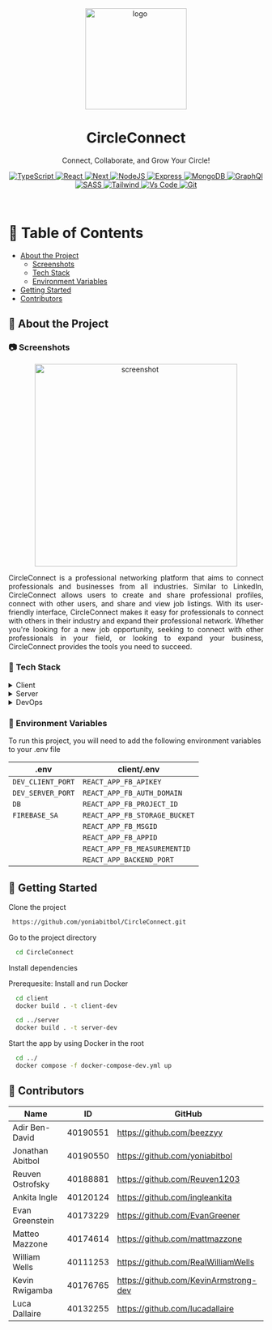 <div align="center">

  <img src="https://media.discordapp.net/attachments/680253377254522900/1067905721519329361/officccccc-removebg-preview.png" alt="logo" width="200" height="auto" />
  <h1>CircleConnect</h1>

  <p>
    Connect, Collaborate, and Grow Your Circle! 
  </p>
  
  
<!-- Badges -->
<p align='center'>
         <!-- <a href="https://github.com/yoniabitbol/CircleConnect" target="_blank"><img alt="JavaScript"
                        src="https://img.shields.io/badge/-Javascript-F0DB4F?style=for-the-badge&labelColor=black&logo=javascript&logoColor=F0DB4F">
        </a> -->
        <!-- HTML -->
        <a href="https://github.com/yoniabitbol/CircleConnect" target="_blank"><img alt="TypeScript"
                        src="https://img.shields.io/badge/-Typescript-007acc?style=for-the-badge&labelColor=black&logo=typescript&logoColor=007acc">
        </a>
        <!-- CSS  -->
        <a href="https://github.com/yoniabitbol/CircleConnect" target="_blank"><img alt="React"
                        src="https://img.shields.io/badge/-React-61DBFB?style=for-the-badge&labelColor=black&logo=react&logoColor=61DBFB">
        </a>
        <!-- JavaScript -->
        <a href="https://github.com/yoniabitbol/CircleConnect" target="_blank"><img alt="Next"
                        src="https://img.shields.io/badge/Figma-F24E1E?style=for-the-badge&logo=figma&logoColor=white">
        </a>
        <!-- Python -->
        <a href="https://github.com/yoniabitbol/CircleConnect" target="_blank"><img alt="NodeJS"
                        src="https://img.shields.io/badge/-Nodejs-3C873A?style=for-the-badge&labelColor=black&logo=node.js&logoColor=3C873A">
        </a>
        <!-- C++ -->
        <a href="https://github.com/yoniabitbol/CircleConnect" target="_blank"><img alt="Express"
                        src="https://img.shields.io/badge/Express.js-000000?style=for-the-badge&logo=express&logoColor=white">
        </a>
        <!-- Arduino -->
        <a href="https://github.com/yoniabitbol/CircleConnect" target="_blank"><img alt="MongoDB"
                        src="https://img.shields.io/badge/MongoDB-4EA94B?style=for-the-badge&logo=mongodb&logoColor=white">
        </a>
        <a href="https://github.com/yoniabitbol/CircleConnect" target="_blank"><img alt="GraphQl"
                        src="https://img.shields.io/badge/Docker-2CA5E0?style=for-the-badge&logo=docker&logoColor=white">
        </a>
        <!-- Arduino -->
        <a href="https://github.com/yoniabitbol/CircleConnect" target="_blank"><img alt="SASS"
                        src="https://img.shields.io/badge/firebase-ffca28?style=for-the-badge&logo=firebase&logoColor=black">
        </a>
        <a href="https://github.com/yoniabitbol/CircleConnect" target="_blank"><img alt="Tailwind"
                        src="https://img.shields.io/badge/Tailwind%20CSS-092749?style=for-the-badge&logo=tailwindcss&logoColor=06B6D4&labelColor=000000">
        </a>
        <a href="https://github.com/yoniabitbol/CircleConnect" target="_blank"><img alt="Vs Code"
                        src="https://img.shields.io/badge/Jest-C21325?style=for-the-badge&logo=jest&logoColor=white">
        </a>
           <a href="https://github.com/yoniabitbol/CircleConnect" target="_blank"><img alt="Git"
                        src="https://img.shields.io/badge/Git-F05032?style=for-the-badge&logo=git&logoColor=white">
        </a>
</p>
   
<!-- <h4>
    <a href="https://github.com/Louis3797/awesome-readme-template/">View Demo</a>
  <span> · </span>
    <a href="https://github.com/Louis3797/awesome-readme-template">Documentation</a>
  <span> · </span>
    <a href="https://github.com/Louis3797/awesome-readme-template/issues/">Report Bug</a>
  <span> · </span>
    <a href="https://github.com/Louis3797/awesome-readme-template/issues/">Request Feature</a>
  </h4> -->
</div>

<br />

<!-- Table of Contents -->

# :notebook_with_decorative_cover: Table of Contents

- [About the Project](#star2-about-the-project)
  - [Screenshots](#camera-screenshots)
  - [Tech Stack](#space_invader-tech-stack)
  - [Environment Variables](#key-environment-variables)
- [Getting Started](#toolbox-getting-started)
- [Contributors](#handshake-contributors)

<!-- About the Project -->

## :star2: About the Project

<!-- Screenshots -->

### :camera: Screenshots

<div align="center"> 
  <img src="https://user-images.githubusercontent.com/91300383/212593657-21f3cb91-9dbe-4f1e-8f0f-881aaedbaa4d.png" alt="screenshot" width='400'/>
  <p align="justify">CircleConnect is a professional networking platform that aims to connect professionals and businesses from all industries. Similar to LinkedIn, CircleConnect allows users to create and share professional profiles, connect with other users, and share and view job listings. With its user-friendly interface, CircleConnect makes it easy for professionals to connect with others in their industry and expand their professional network. Whether you're looking for a new job opportunity, seeking to connect with other professionals in your field, or looking to expand your business, CircleConnect provides the tools you need to succeed.
  </p>
</div>

<!-- TechStack -->

### :space_invader: Tech Stack

<details>
  <summary>Client</summary>
  <ul>
    <li><a href="https://www.typescriptlang.org/">Typescript</a></li>
    <li><a href="https://reactjs.org/">React.js</a></li>
    <li><a href="https://tailwindcss.com/">TailwindCSS</a></li>
  </ul>
</details>

<details>
  <summary>Server</summary>
  <ul>
    <li><a href="https://www.typescriptlang.org/">Typescript</a></li>
    <li><a href="https://expressjs.com/">Express.js</a></li>
    <li><a href="https://www.mongodb.com/">MongoDB</a></li>    
    <li><a href="https://firebase.google.com/">Firebase</a></li>
  </ul>
</details>

<details>
<summary>DevOps</summary>
  <ul>
    <li><a href="https://www.docker.com/">Docker</a></li>
    <li><a href="https://jestjs.io/">Jest</a></li>
    <li><a href="https://www.npmjs.com/package/supertest">SuperTest</a></li>
  </ul>
</details>

<!-- Env Variables -->

### :key: Environment Variables

To run this project, you will need to add the following environment variables to your .env file

| .env              | client/.env                   |
| ----------------- | ----------------------------- |
| `DEV_CLIENT_PORT` | `REACT_APP_FB_APIKEY`         |
| `DEV_SERVER_PORT` | `REACT_APP_FB_AUTH_DOMAIN`    |
| `DB`              | `REACT_APP_FB_PROJECT_ID`     |
| `FIREBASE_SA`     | `REACT_APP_FB_STORAGE_BUCKET` |
|                   | `REACT_APP_FB_MSGID`          |
|                   | `REACT_APP_FB_APPID`          |
|                   | `REACT_APP_FB_MEASUREMENTID`  |
|                   | `REACT_APP_BACKEND_PORT`      |

<!-- Getting Started -->

## :toolbox: Getting Started

Clone the project

```bash
 https://github.com/yoniabitbol/CircleConnect.git
```

Go to the project directory

```bash
  cd CircleConnect
```

Install dependencies

Prerequesite: Install and run Docker

```bash
  cd client
  docker build . -t client-dev

  cd ../server
  docker build . -t server-dev
```

Start the app by using Docker in the root

```bash
  cd ../
  docker compose -f docker-compose-dev.yml up
```

<!-- Contact -->

## :handshake: Contributors

| Name             | ID       | GitHub                                |
| ---------------- | -------- | ------------------------------------- |
| Adir Ben-David   | 40190551 | https://github.com/beezzyy            |
| Jonathan Abitbol | 40190550 | https://github.com/yoniabitbol        |
| Reuven Ostrofsky | 40188881 | https://github.com/Reuven1203         |
| Ankita Ingle     | 40120124 | https://github.com/ingleankita        |
| Evan Greenstein  | 40173229 | https://github.com/EvanGreener        |
| Matteo Mazzone   | 40174614 | https://github.com/mattmazzone        |
| William Wells    | 40111253 | https://github.com/RealWilliamWells   |
| Kevin Rwigamba   | 40176765 | https://github.com/KevinArmstrong-dev |
| Luca Dallaire    | 40132255 | https://github.com/lucadallaire       |
